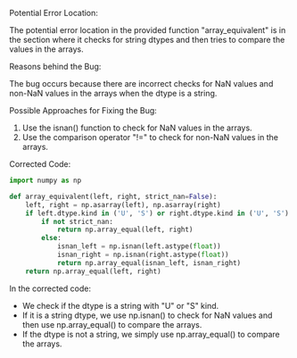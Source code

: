 Potential Error Location: 

The potential error location in the provided function "array_equivalent" is in the section where it checks for string dtypes and then tries to compare the values in the arrays. 

Reasons behind the Bug:

The bug occurs because there are incorrect checks for NaN values and non-NaN values in the arrays when the dtype is a string.

Possible Approaches for Fixing the Bug:

1. Use the isnan() function to check for NaN values in the arrays.
2. Use the comparison operator "!=" to check for non-NaN values in the arrays.

Corrected Code:

```python
import numpy as np

def array_equivalent(left, right, strict_nan=False):
    left, right = np.asarray(left), np.asarray(right)
    if left.dtype.kind in ('U', 'S') or right.dtype.kind in ('U', 'S'):
        if not strict_nan:
            return np.array_equal(left, right)
        else:
            isnan_left = np.isnan(left.astype(float))
            isnan_right = np.isnan(right.astype(float))
            return np.array_equal(isnan_left, isnan_right)
    return np.array_equal(left, right)
```
In the corrected code:
- We check if the dtype is a string with "U" or "S" kind.
- If it is a string dtype, we use np.isnan() to check for NaN values and then use np.array_equal() to compare the arrays.
- If the dtype is not a string, we simply use np.array_equal() to compare the arrays.